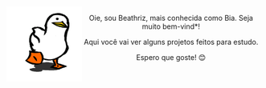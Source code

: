   <img src="https://github.com/bealaurent/bealaurent/blob/main/gif/pato.gif" width="150px" height="150px" align="left"/>
  <p align="center">Oie, sou Beathriz, mais conhecida como Bia.  Seja muito bem-vind*!</p>
  <p align="center"> Aqui você vai ver alguns projetos feitos para estudo.</p>
  <p align="center"> Espero que goste! 😊 </p>

